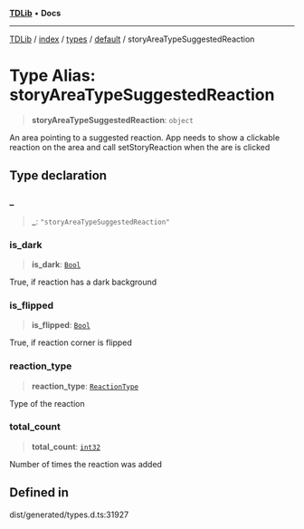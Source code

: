 [**TDLib**](../../../../../../README.md) • **Docs**

***

[TDLib](../../../../../../modules.md) / [index](../../../../../README.md) / [types](../../../README.md) / [default](../README.md) / storyAreaTypeSuggestedReaction

# Type Alias: storyAreaTypeSuggestedReaction

> **storyAreaTypeSuggestedReaction**: `object`

An area pointing to a suggested reaction. App needs to show a clickable reaction on the area and call setStoryReaction when the are is clicked

## Type declaration

### \_

> **\_**: `"storyAreaTypeSuggestedReaction"`

### is\_dark

> **is\_dark**: [`Bool`](Bool.md)

True, if reaction has a dark background

### is\_flipped

> **is\_flipped**: [`Bool`](Bool.md)

True, if reaction corner is flipped

### reaction\_type

> **reaction\_type**: [`ReactionType`](ReactionType.md)

Type of the reaction

### total\_count

> **total\_count**: [`int32`](int32-1.md)

Number of times the reaction was added

## Defined in

dist/generated/types.d.ts:31927
